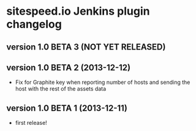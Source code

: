 # sitespeed.io Jenkins plugin changelog

version 1.0 BETA 3 (NOT YET RELEASED)
----------------------

version 1.0 BETA 2 (2013-12-12)
----------------------
* Fix for Graphite key when reporting number of hosts and sending the host with the rest of the assets data

version 1.0 BETA 1 (2013-12-11)
------------------------
* first release!
